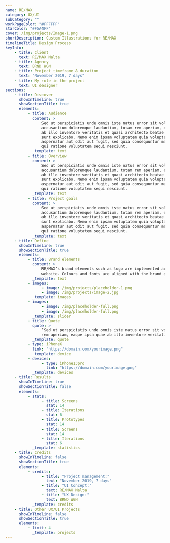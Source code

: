 ```yaml
---
name: RE/MAX
category: UX/UI
subCategory: ""
workPageColor: "#FFFFFF"
starColor: "#F5A4FF"
cover: /img/projects/Image-1.png
shortDescription: Custom Illustrations for RE/MAX
timelineTitle: Design Process
keyInfo:
    - title: Client
      text: RE/MAX Malta
    - title: Agency
      text: BRND WGN
    - title: Project timeframe & duration
      text: "November 2019, 7 days"
    - title: My role in the project
      text: UI designer
sections:
    - title: Discover
      showInTimeline: true
      showSectionTitle: true
      elements:
          - title: Audience
            content: >
                Sed ut perspiciatis unde omnis iste natus error sit voluptatem
                accusantium doloremque laudantium, totam rem aperiam, eaque ipsa quae
                ab illo inventore veritatis et quasi architecto beatae vitae dicta
                sunt explicabo. Nemo enim ipsam voluptatem quia voluptas sit
                aspernatur aut odit aut fugit, sed quia consequuntur magni dolores eos
                qui ratione voluptatem sequi nesciunt.
            _template: text
          - title: Overview
            content: >
                Sed ut perspiciatis unde omnis iste natus error sit voluptatem
                accusantium doloremque laudantium, totam rem aperiam, eaque ipsa quae
                ab illo inventore veritatis et quasi architecto beatae vitae dicta
                sunt explicabo. Nemo enim ipsam voluptatem quia voluptas sit
                aspernatur aut odit aut fugit, sed quia consequuntur magni dolores eos
                qui ratione voluptatem sequi nesciunt.
            _template: text
          - title: Project goals
            content: >
                Sed ut perspiciatis unde omnis iste natus error sit voluptatem
                accusantium doloremque laudantium, totam rem aperiam, eaque ipsa quae
                ab illo inventore veritatis et quasi architecto beatae vitae dicta
                sunt explicabo. Nemo enim ipsam voluptatem quia voluptas sit
                aspernatur aut odit aut fugit, sed quia consequuntur magni dolores eos
                qui ratione voluptatem sequi nesciunt.
            _template: text
    - title: Define
      showInTimeline: true
      showSectionTitle: true
      elements:
          - title: Brand elements
            content: >
                RE/MAX’s brand elements such as logo are implemented across the
                website. Colours and fonts are aligned with the brand guidelines.
            _template: text
          - images:
                - image: /img/projects/placeholder-1.png
                - image: /img/projects/image-2.jpg
            _template: images
          - images:
                - image: /img/placeholder-full.png
                - image: /img/placeholder-full.png
            _template: slider
          - title: Quote
            quote: >
                ‘Sed ut perspiciatis unde omnis iste natus error sit voluptatem, totam
                rem aperiam, eaque ipsa quae ab illo inventore veritatis et quas.’
            _template: quote
          - type: iPhoneX
            link: "https://domain.com/yourimage.png"
            _template: device
          - devices:
                - type: iPhone13pro
                  link: "https://domain.com/yourimage.png"
            _template: devices
    - title: Results
      showInTimeline: true
      showSectionTitle: false
      elements:
          - stats:
                - title: Screens
                  stat: 14
                - title: Iterations
                  stat: 6
                - title: Prototypes
                  stat: 14
                - title: Screens
                  stat: 14
                - title: Iterations
                  stat: 6
            _template: statistics
    - title: Credits
      showInTimeline: false
      showSectionTitle: true
      elements:
          - credits:
                - title: "Project management:"
                  text: "November 2019, 7 days"
                - title: "UI Concept:"
                  text: RE/MAX Malta
                - title: "UX Design:"
                  text: BRND WGN
            _template: credits
    - title: Other UX/UI Projects
      showInTimeline: false
      showSectionTitle: true
      elements:
          - limit: 4
            _template: projects
---
```

